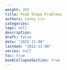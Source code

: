 ```yaml
---
weight: 303
title: Peak Shape Problems
authors: Lenny Lin
categories: 
tags: null
description: 
draft: false
date: "2022-11-08"
lastmod: "2022-11-08"
series: null
toc: true
bookCollapseSection: true
---
```





<!--more-->

